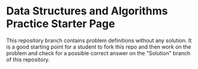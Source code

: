 # Data Structures and Algorithms Practice Starter Page
This repository branch contains problem definitions without any solution. It is a good starting point for a student to fork this repo and then work on the problem and check for a possible correct answer on the "Solution" branch of this repository.
